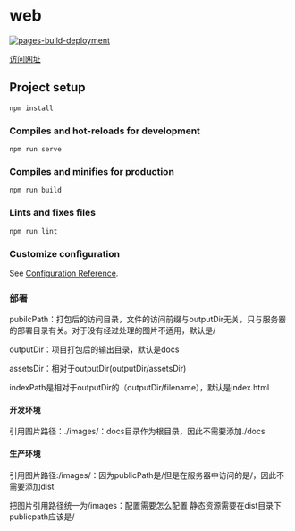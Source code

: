 # web

[![pages-build-deployment](https://github.com/wisdomWindy/wisdomWindy.github.io/actions/workflows/pages/pages-build-deployment/badge.svg)](https://github.com/wisdomWindy/wisdomWindy.github.io/actions/workflows/pages/pages-build-deployment)


[访问网址](https://wisdomwindy.github.io/)

## Project setup
```
npm install
```

### Compiles and hot-reloads for development
```
npm run serve
```

### Compiles and minifies for production
```
npm run build
```

### Lints and fixes files
```
npm run lint
```

### Customize configuration
See [Configuration Reference](https://cli.vuejs.org/config/).

### 部署

pubilcPath：打包后的访问目录，文件的访问前缀与outputDir无关，只与服务器的部署目录有关。对于没有经过处理的图片不适用，默认是/

outputDir：项目打包后的输出目录，默认是docs

assetsDir：相对于outputDir(outputDir/assetsDir)

indexPath是相对于outputDir的（outputDir/filename），默认是index.html

#### 开发环境

引用图片路径：./images/：docs目录作为根目录，因此不需要添加./docs

#### 生产环境

引用图片路径:/images/：因为publicPath是/但是在服务器中访问的是/，因此不需要添加dist


把图片引用路径统一为/images：配置需要怎么配置
静态资源需要在dist目录下
publicpath应该是/

